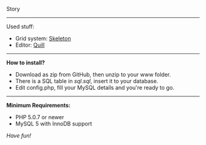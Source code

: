 Story

----------
Used stuff:

 - Grid system: [Skeleton](http://getskeleton.com/)
 - Editor: [Quill](http://quilljs.com)

----------
**How to install?**

 - Download as zip from GitHub, then unzip to your www folder.
 - There is a SQL table in *sql.sql*, insert it to your database.
 - Edit config.php, fill your MySQL details and you're ready to go.

----------
**Minimum Requirements:**

 - PHP 5.0.7 or newer
 - MySQL 5 with InnoDB support

*Have fun!*

